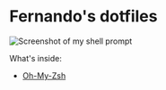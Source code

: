 # Fernando's dotfiles

![Screenshot of my shell prompt](http://imgur.com/hJ5Krk1)

What's inside:
* [Oh-My-Zsh](http://ohmyz.sh/)
